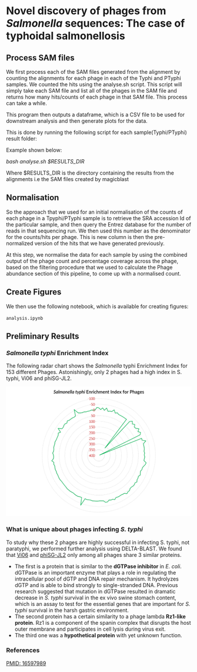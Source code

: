 # Novel discovery of phages from *Salmonella* sequences: The case of typhoidal salmonellosis

## Process SAM files
We first process each of the SAM files generated from the alignment by counting the alignments for each phage in each of the Typhi and PTyphi samples. We counted the hits using the analyse.sh script. This script will simply take each SAM file and list all of the phages in the SAM file and returns how many hits/counts of each phage in that SAM file. This process can take a while.

This program then outputs a dataframe, which is a CSV file to be used for downstream analysis and then generate plots for the data.

This is done by running the following script for each sample(Typhi/PTyphi) result folder:

Example shown below:

<i>
bash analyse.sh $RESULTS_DIR
</i>

Where $RESULTS_DIR is the directory containing the results from the alignments i.e the SAM files created by magicblast

## Normalisation
So the approach that we used for an initial normalisation of the counts of each phage in a Tpyphi/PTyphi sample is to retrieve the SRA accession Id of the particular sample, and then query the Entrez database for the number of reads in that sequencing run. We then used this number as the denominator for the counts/hits per phage. This is new column is then the pre-normalized version of the hits that we have generated previously.

At this step, we normalise the data for each sample by using the combined output of the phage count and percentage coverage across the phage, based on the filtering procedure that we used to calculate the Phage abundance section of this pipeline, to come up with a normalised count.

## Create Figures
We then use the following notebook, which is available for creating figures:  

`analysis.ipynb`

## Preliminary Results

### *Salmonella typhi* Enrichment Index
The following radar chart shows the *Salmonella* typhi Enrichment Index for 153 different Phages. Astonishingly, only 2 phages had a high index in S. typhi, Vi06 and phiSG-JL2.

<img src="./STEIP.png">

### What is unique about phages infecting *S. typhi*
To study why these 2 phages are highly successful in infecting S. typhi, not paratyphi, we performed further analysis using DELTA-BLAST. We found that [Vi06](https://www.ncbi.nlm.nih.gov/nuccore/NC_015271.1/) and [phiSG-JL2](https://www.ncbi.nlm.nih.gov/nuccore/NC_010807.1) only among all phages share 3 similar proteins.  
  * The first is a protein that is similar to the **dGTPase inhibitor** in *E. coli*. dGTPase is an important enzyme that plays a role in regulating the intracellular pool of dGTP and DNA repair mechanism. It hydrolyzes dGTP and is able to bind strongly to single-stranded DNA. Previous research suggested that mutation in dGTPase resulted in dramatic decrease in *S. typhi* survival in the ex vivo swine stomach content, which is an assay to test for the essential genes that are important for *S. typhi* survival in the harsh gastric environment.
  * The second protein has a certain similarity to a phage lambda **Rz1-like protein**. Rz1 is a component of the spanin complex that disrupts the host outer membrane and participates in cell lysis during virus exit.
  * The third one was a **hypothetical protein** with yet unknown function.



### References
[PMID: 16597989](https://www.ncbi.nlm.nih.gov/pubmed/?term=16597989)
